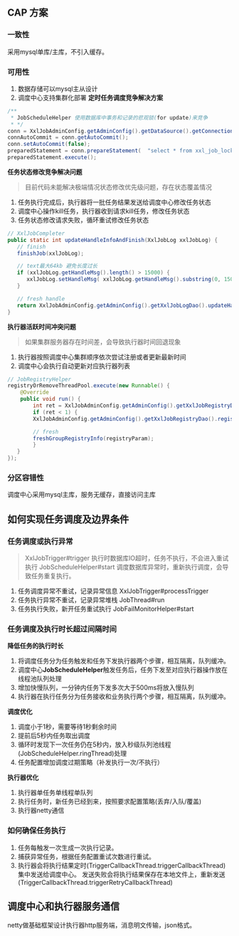 ## CAP 方案
### 一致性
采用mysql单库/主库，不引入缓存。

### 可用性
1. 数据存储可以mysql主从设计
2. 调度中心支持集群化部署
**定时任务调度竞争解决方案**
```java
/**
 * JobScheduleHelper 使用数据库中事务和记录的悲观锁(for update)来竞争
 * */
conn = XxlJobAdminConfig.getAdminConfig().getDataSource().getConnection();
connAutoCommit = conn.getAutoCommit();
conn.setAutoCommit(false);
preparedStatement = conn.prepareStatement(  "select * from xxl_job_lock where lock_name = 'schedule_lock' for update" );
preparedStatement.execute();
```
**任务状态修改竞争解决问题**
> 目前代码未能解决极端情况状态修改优先级问题，存在状态覆盖情况
1. 任务执行完成后，执行器将一批任务结果发送给调度中心修改任务状态
2. 调度中心操作kill任务，执行器收到请求kill任务，修改任务状态
3. 任务状态修改请求失败，循环重试修改任务状态
```java
// XxlJobCompleter
public static int updateHandleInfoAndFinish(XxlJobLog xxlJobLog) {
   // finish
   finishJob(xxlJobLog);

   // text最大64kb 避免长度过长
   if (xxlJobLog.getHandleMsg().length() > 15000) {
      xxlJobLog.setHandleMsg( xxlJobLog.getHandleMsg().substring(0, 15000) );
   }

   // fresh handle
   return XxlJobAdminConfig.getAdminConfig().getXxlJobLogDao().updateHandleInfo(xxlJobLog);
}
```
**执行器活跃时间冲突问题**
> 如果集群服务器存在时间差，会导致执行器时间回退现象
1. 执行器按照调度中心集群顺序依次尝试注册或者更新最新时间
2. 调度中心会执行自动更新对应执行器列表
```java
// JobRegistryHelper
registryOrRemoveThreadPool.execute(new Runnable() {
    @Override
    public void run() {
        int ret = XxlJobAdminConfig.getAdminConfig().getXxlJobRegistryDao().registryUpdate(registryParam.getRegistryGroup(), registryParam.getRegistryKey(), registryParam.getRegistryValue(), new Date());
        if (ret < 1) {
        XxlJobAdminConfig.getAdminConfig().getXxlJobRegistryDao().registrySave(registryParam.getRegistryGroup(), registryParam.getRegistryKey(), registryParam.getRegistryValue(), new Date());

        // fresh
        freshGroupRegistryInfo(registryParam);
        }
   }
});
```
### 分区容错性
调度中心采用mysql主库，服务无缓存，直接访问主库

## 如何实现任务调度及边界条件

### 任务调度或执行异常
> XxlJobTrigger#trigger 执行时数据库IO超时，任务不执行，不会进入重试执行
> JobScheduleHelper#start 调度数据库异常时，重新执行调度，会导致任务重复执行。
1. 任务调度异常不重试，记录异常信息 XxlJobTrigger#processTrigger
2. 任务执行异常不重试，记录异常堆栈 JobThread#run
3. 任务执行失败，新开任务重试执行 JobFailMonitorHelper#start

### 任务调度及执行时长超过间隔时间
**降低任务的执行时长**
1. 将调度任务分为任务触发和任务下发执行器两个步骤，相互隔离，队列缓冲。
2. 调度中心**JobScheduleHelper**触发任务后，任务下发至对应执行器操作放在线程池队列处理
3. 增加快慢队列，一分钟内任务下发多次大于500ms将放入慢队列
4. 执行器在执行任务分为任务接收和业务执行两个步骤，相互隔离，队列缓冲。

**调度优化**
1. 调度小于1秒，需要等待1秒剩余时间
2. 提前后5秒内任务取出调度
3. 循环时发现下一次任务仍在5秒内，放入秒级队列池线程(JobScheduleHelper.ringThread)处理
4. 任务配置增加调度过期策略（补发执行一次/不执行）

**执行器优化**
1. 执行器单任务单线程单队列
2. 执行任务时，新任务已经到来，按照要求配置策略(丢弃/入队/覆盖)
3. 执行器netty通信

### 如何确保任务执行
1. 任务每触发一次生成一次执行记录。
2. 捕获异常任务，根据任务配置重试次数进行重试。
3. 执行器会将执行结果定时(TriggerCallbackThread.triggerCallbackThread)集中发送给调度中心。 发送失败会将执行结果保存在本地文件上，重新发送(TriggerCallbackThread.triggerRetryCallbackThread)


## 调度中心和执行器服务通信
netty做基础框架设计执行器http服务端，消息明文传输，json格式。